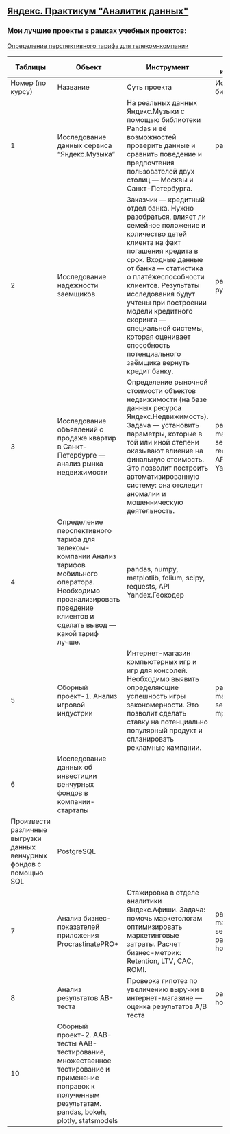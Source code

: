 ## [Яндекс. Практикум "Аналитик данных"](https://practicum.yandex.ru/data-analyst-plus/)

### Мои лучшие проекты в рамках учебных проектов:
[Определение перспективного тарифа для телеком-компании](https://github.com/Aleksandra-Sokolova/YandexPracticum_Projects/blob/main/13_Telecom_%D0%9E%D0%BF%D1%80%D0%B5%D0%B4%D0%B5%D0%BB%D0%B5%D0%BD%D0%B8%D0%B5_%D0%BF%D0%B5%D1%80%D1%81%D0%BF%D0%B5%D0%BA%D1%82%D0%B8%D0%B2%D0%BD%D0%BE%D0%B3%D0%BE_%D1%82%D0%B0%D1%80%D0%B8%D1%84%D0%B0/13_Telecom_%D0%9E%D0%BF%D1%80%D0%B5%D0%B4%D0%B5%D0%BB%D0%B5%D0%BD%D0%B8%D0%B5_%D1%82%D0%B0%D1%80%D0%B8%D1%84%D0%B0_git.ipynb)


| Таблицы             | Объект                      | Инструмент      | Для чего используется |
| ------------------- | --------------------------- | --------------- | --------------------- |
| Номер (по курсу)    | Название                    | Суть проекта    | 	Используемые библиотеки |
| 1	| Исследование данных сервиса “Яндекс.Музыка”	| На реальных данных Яндекс.Музыки c помощью библиотеки Pandas и её возможностей проверить данные и сравнить поведение и предпочтения пользователей двух столиц — Москвы и Санкт-Петербурга. |	pandas |
| 2	| Исследование надежности заемщиков	| Заказчик — кредитный отдел банка. Нужно разобраться, влияет ли семейное положение и количество детей клиента на факт погашения кредита в срок. Входные данные от банка — статистика о платёжеспособности клиентов. Результаты исследования будут учтены при построении модели кредитного скоринга — специальной системы, которая оценивает способность потенциального заёмщика вернуть кредит банку. |	pandas, pymystem3, ntlk |
| 3	| Исследование объявлений о продаже квартир	в Санкт-Петербурге — анализ рынка недвижимости | Определение рыночной стоимости объектов недвижимости (на базе данных ресурса Яндекс.Недвижимость). Задача — установить параметры, которые в той или иной степени оказывают влиение на финальную стоимость. Это позволит построить автоматизированную систему: она отследит аномалии и мошенническую деятельность.	| pandas, numpy, matplotlib, seaborn, requests, geopy, API Yandex.Геокодер |
| 4	| Определение перспективного тарифа для телеком-компании	Анализ тарифов мобильного оператора. Необходимо проанализировать поведение клиентов и сделать вывод — какой тариф лучше.	| pandas, numpy, matplotlib, folium, scipy, requests, API Yandex.Геокодер |
| 5	| Сборный проект-1. Анализ игровой индустрии |	Интернет-магазин компьютерных игр и игр для консолей. Необходимо выявить определяющие успешность игры закономерности. Это позволит сделать ставку на потенциально популярный продукт и спланировать рекламные кампании. |	pandas, numpy, matplotlib, scipy, seaborn, mplcursors |
| 6	| Исследование данных об инвестиции венчурных фондов в компании-стартапы | 
Произвести различные выгрузки данных венчурных фондов с помощью SQL | PostgreSQL |
| 7 |	Анализ бизнес-показателей	приложения ProcrastinatePRO+ | Стажировка в отделе аналитики Яндекс.Афиши. Задача: помочь маркетологам оптимизировать маркетинговые затраты. Расчет бизнес-метрик: Retention, LTV, CAC, ROMI.	| pandas, numpy, matplotlib, seaborn, bokeh, pandas-bokeh, holoviews
| 8	| Анализ результатов AB-теста	| Проверка гипотез по увеличению выручки в интернет-магазине — оценка результатов A/B теста	| pandas, bokeh, holoviews, scipy
| 10	| Сборный проект-2. ААВ-тесты	ААВ-тестирование, множественное тестирование и применение поправок к полученным результатам.	pandas, bokeh, plotly, statsmodels
